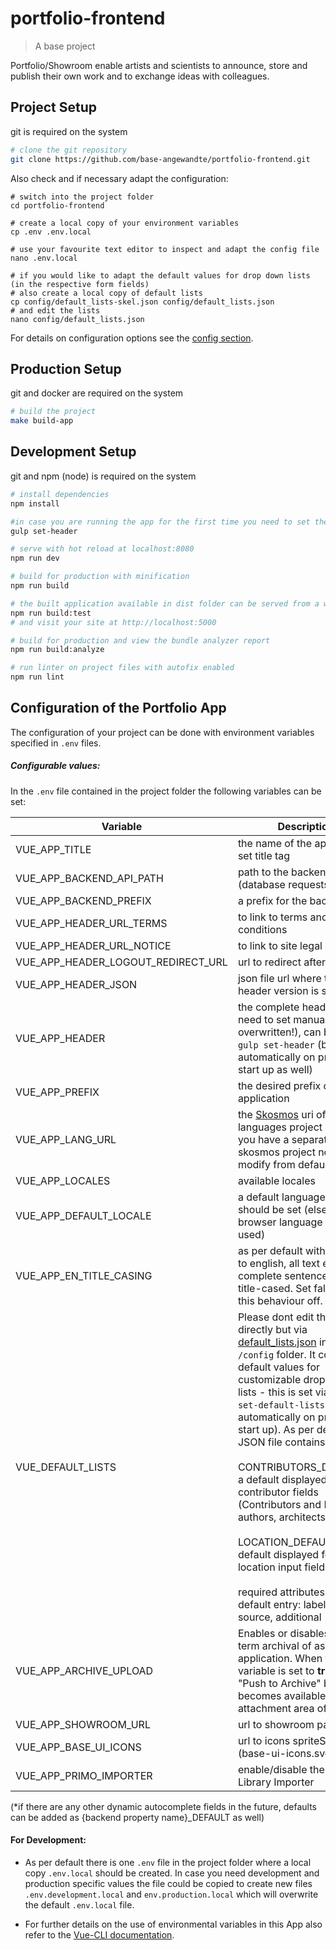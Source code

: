 # portfolio-frontend

> A base project

Portfolio/Showroom enable artists and scientists to announce, store and publish their own work and to exchange ideas with colleagues.

## Project Setup

git is required on the system

``` bash
# clone the git repository
git clone https://github.com/base-angewandte/portfolio-frontend.git

```
Also check and if necessary adapt the configuration:
```shell
# switch into the project folder
cd portfolio-frontend

# create a local copy of your environment variables
cp .env .env.local

# use your favourite text editor to inspect and adapt the config file 
nano .env.local

# if you would like to adapt the default values for drop down lists (in the respective form fields) 
# also create a local copy of default lists
cp config/default_lists-skel.json config/default_lists.json
# and edit the lists
nano config/default_lists.json
```

For details on configuration options see the [config section](#configuration-of-the-portfolio-app).

## Production Setup

git and docker are required on the system

``` bash
# build the project
make build-app

```

## Development Setup

git and npm (node) is required on the system

```bash
# install dependencies
npm install

#in case you are running the app for the first time you need to set the header component url via
gulp set-header

# serve with hot reload at localhost:8080
npm run dev

# build for production with minification
npm run build

# the built application available in dist folder can be served from a webserver or to test (inkl. build), run:
npm run build:test
# and visit your site at http://localhost:5000

# build for production and view the bundle analyzer report
npm run build:analyze

# run linter on project files with autofix enabled
npm run lint

```

## Configuration of the Portfolio App

The configuration of your project can be done with environment variables specified in `.env` files.

##### Configurable values:
In the `.env` file contained in the project folder the following variables can be set:

| Variable              | Description                                                                                                                                                 |
|-----------------------|-------------------------------------------------------------------------------------------------------------------------------------------------------------|
| VUE_APP_TITLE                 | the name of the app, used to set title tag                                                                                                                      |
| VUE_APP_BACKEND_API_PATH      | path to the backend rest api (database requests)                                                                                                    |
| VUE_APP_BACKEND_PREFIX      | a prefix for the backend                                                                                                 |
| VUE_APP_HEADER_URL_TERMS      | to link to terms and conditions                                                                                                                                                |
| VUE_APP_HEADER_URL_NOTICE     | to link to site legal notice                                                                                                                              |
| VUE_APP_HEADER_LOGOUT_REDIRECT_URL     | url to redirect after logout                                                                                                                |
| VUE_APP_HEADER_JSON           | json file url where the latest header version is specified                                                                                                                                  |
| VUE_APP_HEADER                | the complete header url, no need to set manually (will be overwritten!), can be set via `gulp set-header` (but is run automatically on project start up as well)                                                      |
| VUE_APP_PREFIX            | the desired prefix of the application                                                                                                                        |
| VUE_APP_LANG_URL              | the [Skosmos](https://skosmos.org/) uri of the languages project (unless you have a separate skosmos project no need to modify from default )                                                                                                                    |
| VUE_APP_LOCALES               | available locales                                                                                                                                           |
| VUE_APP_DEFAULT_LOCALE        | a default language if one should be set (else the browser language will be used)                                                                            |
| VUE_APP_EN_TITLE_CASING        | as per default with locale set to english, all text except complete sentences will be title-cased. Set false to turn this behaviour off.                                                                            |
| VUE_DEFAULT_LISTS  | Please dont edit this value directly but via [default_lists.json](config/default_lists.json) in the `/config` folder. It contains all default values for customizable drop down lists - this is set via `gulp set-default-lists` (run automatically on project start up). As per default the JSON file contains:<br><br>CONTRIBUTORS_DEFAULT*: a default displayed for all contributor fields (Contributors and Roles (e.g. authors, architects)<br><br>LOCATION_DEFAULT*: a default displayed for the location input field <br><br>required attributes for each default entry: label, optional: source, additional|
| VUE_APP_ARCHIVE_UPLOAD | Enables or disables long-term archival of assets in the application. When this variable is set to **true**, the "Push to Archive" button becomes available in the attachment area of an entry. |
| VUE_APP_SHOWROOM_URL          | url to showroom page                                                                                                                                     |
| VUE_APP_BASE_UI_ICONS         | url to icons spriteSheet (base-ui-icons.svg)                                                                                                                        |
| VUE_APP_PRIMO_IMPORTER        | enable/disable the PRIMO Library Importer                                                                                                                      |

(*if there are any other dynamic autocomplete fields in the future, defaults can be added as {backend property name}_DEFAULT as well)



#### For Development:

* As per default there is one `.env` file in the project folder where a local copy `.env.local` should be created.
  In case you need development and production specific values the file could be copied
  to create new files `.env.development.local` and `env.production.local` which will overwrite the default `.env.local` file.
  
* For further details on the use of environmental variables in this App also refer to the  [Vue-CLI documentation](https://cli.vuejs.org/guide/mode-and-env.html#environment-variables).  
  
